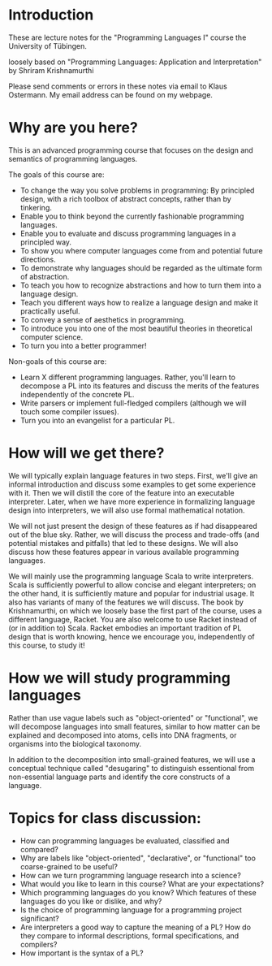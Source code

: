 Introduction
============

These are lecture notes for the "Programming Languages I" course the University of Tübingen.

loosely based on "Programming Languages: Application and Interpretation" by
Shriram Krishnamurthi

Please send comments or errors in these notes via email to Klaus Ostermann.
My email address can be found on my webpage.


Why are you here?
=================

This is an advanced programming course that focuses on the design and semantics
of programming languages.

The goals of this course are:

* To change the way you solve problems in programming: By principled design,
  with a rich toolbox of abstract concepts, rather than by tinkering.
* Enable you to think beyond the currently fashionable programming languages.
* Enable you to evaluate and discuss programming languages in a principled
  way.
* To show you where computer languages come from and potential future
  directions.
* To demonstrate why languages should be regarded as the ultimate form of
  abstraction.
* To teach you how to recognize abstractions and how to turn them into a
  language design.
* Teach you different ways how to realize a language design and make it
  practically useful.
* To convey a sense of aesthetics in programming.
* To introduce you into one of the most beautiful theories in theoretical
  computer science.
* To turn you into a better programmer!

Non-goals of this course are:

* Learn X different programming languages. Rather, you'll learn to decompose a
  PL into its features and discuss the merits of the features independently of the
  concrete PL.
* Write parsers or implement full-fledged compilers (although we will touch some
  compiler issues).
* Turn you into an evangelist for a particular PL.


How will we get there?
======================

We will typically explain language features in two steps. First, we'll give an
informal introduction and discuss some examples to get some experience with it.
Then we will distill the core of the feature into an executable interpreter.
Later, when we have more experience in formalizing language design into
interpreters, we will also use formal mathematical notation.

We will not just present the design of these features as if had disappeared out
of the blue sky. Rather, we will discuss the process and trade-offs (and
potential mistakes and pitfalls) that led to these designs. We will also
discuss how these features appear in various available programming languages.

We will mainly use the programming language Scala to write interpreters. Scala is
sufficiently powerful to allow concise and elegant interpreters; on the other hand,
it is sufficiently mature and popular for industrial usage. It also has variants
of many of the features we will discuss. The book by Krishnamurthi, on which we loosely
base the first part of the course, uses a different language, Racket. You are also
welcome to use Racket instead of (or in addition to) Scala. Racket embodies
an important tradition of PL design that is worth knowing, hence we encourage you,
independently of this course, to study it!

How we will study programming languages
=======================================

Rather than use vague labels such as "object-oriented" or "functional", we will
decompose languages into small features, similar to how matter can be explained and 
decomposed into atoms, cells into DNA fragments, or organisms into the biological
taxonomy. 

In addition to the decomposition into small-grained features, we will use a conceptual
technique called "desugaring" to distinguish essentional from non-essential language parts 
and identify the core constructs of a language.

Topics for class discussion:
============================

* How can programming languages be evaluated, classified and compared?
* Why are labels like "object-oriented", "declarative", or "functional" too coarse-grained to be useful?
* How can we turn programming language research into a science?
* What would you like to learn in this course? What are your expectations?
* Which programming languages do you know? Which features of these languages do you
  like or dislike, and why?
* Is the choice of programming language for a programming project significant?
* Are interpreters a good way to capture the meaning of a PL? How do they compare
  to informal descriptions, formal specifications, and compilers?
* How important is the syntax of a PL?